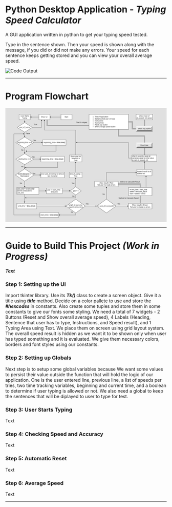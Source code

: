 # Python Desktop Application - <b> <em> Typing Speed Calculator </em> </b>
A GUI application written in python to get your typing speed tested.

Type in the sentence shown. Then your speed is shown along with the message, if you did or did not make any errors. Your speed for each sentence keeps getting stored and you can view your overall average speed.

<div>
  <img src="./typing_speed_tester.gif" alt="Code Output">
</div>

<hr>
  <h1> Program Flowchart </h1>
  <div>
    <img src="./Typing Speed Calculator Flowchart.png" alt="Program Flowchart">
  </div>
<hr>

<h1> Guide to Build This Project <i>(Work in Progress)</i> </h1>

<b> <em> Text </em> </b>

<h3> Step 1: Setting up the UI  </h3>
<p>
  Import tkinter library. Use its <b> <em> Tk() </em> </b> class to create a screen object. Give it a title using <b> <em> title </em> </b> method. 
  Decide on a color pallete to use and store the <b> <em> #hexcodes </em> </b> in constants. Also create some tuples and store them in some constants to give
  our fonts some styling. We need a total of 7 widgets - 2 Buttons (Reset and Show overall average speed), 
  4 Labels (Heading, Sentence that user has to type, Instructions, and Speed result), and 1 Typing Area using Text. 
  We place them on screen using grid layout system.
  The overall speed result is hidden as we want it to be shown only when user has typed something and it is evaluated.
  We give them necessary colors, borders and font styles using our constants.
</p>

<h3> Step 2: Setting up Globals  </h3>
<p>
  Next step is to setup some global variables because We want some values to persist their value outside the function that will hold the logic of our application.
  One is the user entered line, previous line, a list of speeds per tries, two time tracking variables, beginning and current time, and a boolean to determine if
  user typing is allowed or not. We also need a global to keep the sentences that will be diplayed to user to type for test.
</p>

<h3> Step 3: User Starts Typing  </h3>
<p>
  Text
</p>

<h3> Step 4: Checking Speed and Accuracy  </h3>
<p>
  Text
</p>

<h3> Step 5: Automatic Reset  </h3>
<p>
  Text
</p>

<h3> Step 6: Average Speed  </h3>
<p>
  Text
</p>

<hr>

